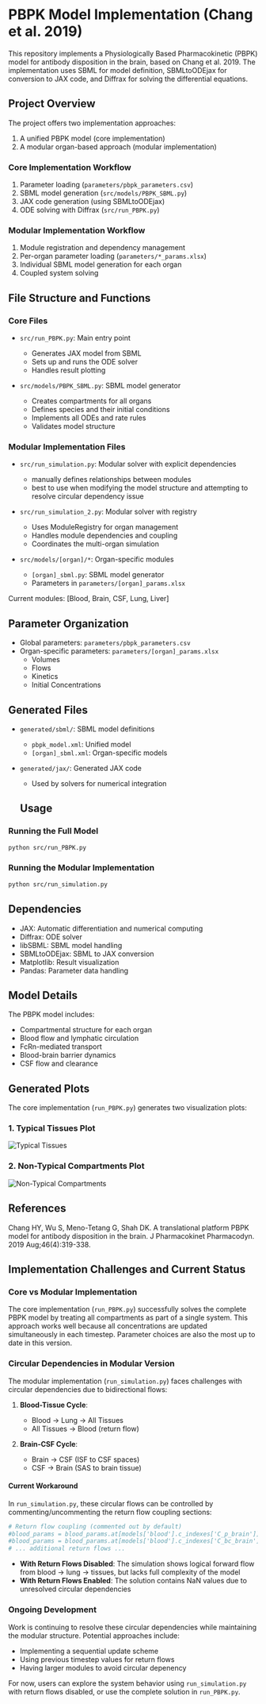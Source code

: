 # PBPK Model Implementation (Chang et al. 2019)

This repository implements a Physiologically Based Pharmacokinetic (PBPK) model for antibody disposition in the brain, based on Chang et al. 2019. The implementation uses SBML for model definition, SBMLtoODEjax for conversion to JAX code, and Diffrax for solving the differential equations.

## Project Overview

The project offers two implementation approaches:
1. A unified PBPK model (core implementation)
2. A modular organ-based approach (modular implementation)

### Core Implementation Workflow
1. Parameter loading (`parameters/pbpk_parameters.csv`)
2. SBML model generation (`src/models/PBPK_SBML.py`)
3. JAX code generation (using SBMLtoODEjax)
4. ODE solving with Diffrax (`src/run_PBPK.py`)

### Modular Implementation Workflow
1. Module registration and dependency management
2. Per-organ parameter loading (`parameters/*_params.xlsx`)
3. Individual SBML model generation for each organ
4. Coupled system solving

## File Structure and Functions

### Core Files
- `src/run_PBPK.py`: Main entry point
  - Generates JAX model from SBML
  - Sets up and runs the ODE solver
  - Handles result plotting

- `src/models/PBPK_SBML.py`: SBML model generator
  - Creates compartments for all organs
  - Defines species and their initial conditions
  - Implements all ODEs and rate rules
  - Validates model structure

### Modular Implementation Files

- `src/run_simulation.py`: Modular solver with explicit dependencies
  - manually defines relationships between modules
  - best to use when modifying the model structure and attempting to resolve circular dependency issue 
- `src/run_simulation_2.py`: Modular solver with registry
  - Uses ModuleRegistry for organ management
  - Handles module dependencies and coupling
  - Coordinates the multi-organ simulation

- `src/models/[organ]/*`: Organ-specific modules
  - `[organ]_sbml.py`: SBML model generator
  - Parameters in `parameters/[organ]_params.xlsx`

Current modules:
[Blood, Brain, CSF, Lung, Liver]

## Parameter Organization
- Global parameters: `parameters/pbpk_parameters.csv`
- Organ-specific parameters: `parameters/[organ]_params.xlsx`
  - Volumes
  - Flows
  - Kinetics
  - Initial Concentrations

## Generated Files
- `generated/sbml/`: SBML model definitions
  - `pbpk_model.xml`: Unified model
  - `[organ]_sbml.xml`: Organ-specific models
- `generated/jax/`: Generated JAX code
  - Used by solvers for numerical integration

  ## Usage

### Running the Full Model
```bash
python src/run_PBPK.py
```

### Running the Modular Implementation
```bash
python src/run_simulation.py
```

## Dependencies
- JAX: Automatic differentiation and numerical computing
- Diffrax: ODE solver
- libSBML: SBML model handling
- SBMLtoODEjax: SBML to JAX conversion
- Matplotlib: Result visualization
- Pandas: Parameter data handling

## Model Details
The PBPK model includes:
- Compartmental structure for each organ
- Blood flow and lymphatic circulation
- FcRn-mediated transport
- Blood-brain barrier dynamics
- CSF flow and clearance


## Generated Plots

The core implementation (`run_PBPK.py`) generates two visualization plots:

### 1. Typical Tissues Plot
![Typical Tissues](concentration_plots_typical.png)


### 2. Non-Typical Compartments Plot
![Non-Typical Compartments](concentration_plots_nontypical.png)


## References
Chang HY, Wu S, Meno-Tetang G, Shah DK. A translational platform PBPK model for antibody disposition in the brain. J Pharmacokinet Pharmacodyn. 2019 Aug;46(4):319-338.

## Implementation Challenges and Current Status

### Core vs Modular Implementation
The core implementation (`run_PBPK.py`) successfully solves the complete PBPK model by treating all compartments as part of a single system. This approach works well because all concentrations are updated simultaneously in each timestep. Parameter choices are also the most up to date in this version. 

### Circular Dependencies in Modular Version
The modular implementation (`run_simulation.py`) faces challenges with circular dependencies due to bidirectional flows:

1. **Blood-Tissue Cycle**:
   - Blood → Lung → All Tissues
   - All Tissues → Blood (return flow)

2. **Brain-CSF Cycle**:
   - Brain → CSF (ISF to CSF spaces)
   - CSF → Brain (SAS to brain tissue)

#### Current Workaround
In `run_simulation.py`, these circular flows can be controlled by commenting/uncommenting the return flow coupling sections:

```python
# Return flow coupling (commented out by default)
#blood_params = blood_params.at[models['blood'].c_indexes['C_p_brain']].set(brain_states[models['brain'].y_indexes['C_p_brain']])
#blood_params = blood_params.at[models['blood'].c_indexes['C_bc_brain']].set(brain_states[models['brain'].y_indexes['C_bc_brain']])
# ... additional return flows ...
```

- **With Return Flows Disabled**: The simulation shows logical forward flow from blood → lung → tissues, but lacks full complexity of the model
- **With Return Flows Enabled**: The solution contains NaN values due to unresolved circular dependencies

### Ongoing Development
Work is continuing to resolve these circular dependencies while maintaining the modular structure. Potential approaches include:
- Implementing a sequential update scheme
- Using previous timestep values for return flows
- Having larger modules to avoid circular depenency 

For now, users can explore the system behavior using `run_simulation.py` with return flows disabled, or use the complete solution in `run_PBPK.py`.



